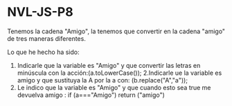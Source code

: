 # NVL-JS-P8
Tenemos la cadena "Amigo",  la tenemos que convertir en la cadena "amigo" de tres maneras diferentes. 


Lo que he hecho ha sido:

1. Indicarle que la variable es "Amigo" y que convertir las letras en minúscula con la acción:(a.toLowerCase());
2.Indicarle ue la variable es amigo y que sustituya la A por la a con: (b.replace("A","a"));
3. Le indico que la variable es "Amigo" y que cuando esto sea true  me devuelva  amigo :  if (a==="Amigo")
            return ("amigo")
